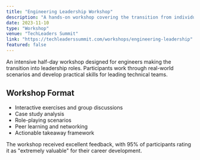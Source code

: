 ```yaml
---
title: "Engineering Leadership Workshop"
description: "A hands-on workshop covering the transition from individual contributor to engineering leader, including team dynamics and technical decision-making."
date: 2023-11-10
type: "Workshop"
venue: "TechLeaders Summit"
link: "https://techleaderssummit.com/workshops/engineering-leadership"
featured: false
---
```


An intensive half-day workshop designed for engineers making the transition into leadership roles. Participants work through real-world scenarios and develop practical skills for leading technical teams.

## Workshop Format

- Interactive exercises and group discussions
- Case study analysis
- Role-playing scenarios
- Peer learning and networking
- Actionable takeaway framework

The workshop received excellent feedback, with 95% of participants rating it as "extremely valuable" for their career development.